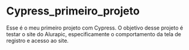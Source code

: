 # Cypress_primeiro_projeto

  Esse é o meu primeiro projeto com Cypress. O objetivo desse projeto é testar o site do Alurapic, especificamente o comportamento da tela de registro e acesso ao site.
